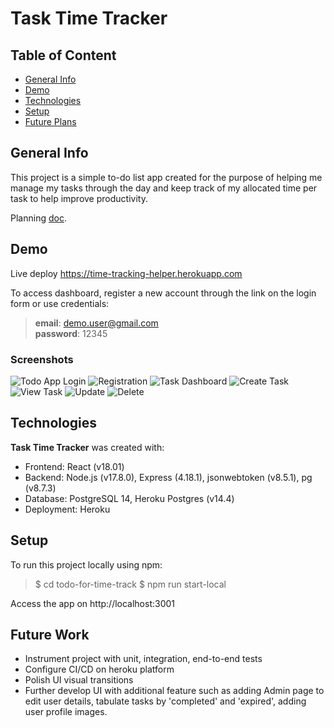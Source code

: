 # Task Time Tracker
## Table of Content
* [General Info](#general-info)
* [Demo](#demo)
* [Technologies](#technologies)
* [Setup](#setup)
* [Future Plans](#future-work)

## General Info
This project is a simple to-do list app created for the purpose of helping me manage my tasks through the day and keep track of my allocated time per task to help improve productivity.

Planning [doc](https://docs.google.com/document/d/1th8t0-3OjnLFcPw42Mge2p-lQod8g1bmhrKZyiIcigE/edit?usp=sharing). 

## Demo
Live deploy <https://time-tracking-helper.herokuapp.com>

To access dashboard, register a new account through the link on the login form or use credentials:   
> **email**: demo.user@gmail.com<br>
> **password**: 12345<br>

### Screenshots
![Todo App Login](https://user-images.githubusercontent.com/5581397/178775913-a1fbb6e4-aad3-491a-b24d-4fba9a9913cd.png)
![Registration](https://user-images.githubusercontent.com/5581397/178776026-aeb93895-4227-4cd4-85a3-29f7c56cd3d8.png)
![Task Dashboard](https://user-images.githubusercontent.com/5581397/178776078-654202fd-7401-4879-a8c3-8d93e4864028.png)
![Create Task](https://user-images.githubusercontent.com/5581397/178776161-33822d7c-3bd6-4ac5-8623-fe0c8a964dc0.png)
![View Task](https://user-images.githubusercontent.com/5581397/178776200-a2b2bd71-52c9-460d-b228-37757f6fa666.png)
![Update](https://user-images.githubusercontent.com/5581397/178776223-60348bca-34d0-46ed-baf4-3c06dd746964.png)
![Delete](https://user-images.githubusercontent.com/5581397/178776244-b05b7057-8992-4658-a01c-539da7ae14d7.png)


## Technologies
**Task Time Tracker** was created with:
* Frontend: React (v18.01)
* Backend: Node.js (v17.8.0), Express (4.18.1), jsonwebtoken (v8.5.1), pg (v8.7.3)
* Database: PostgreSQL 14, Heroku Postgres (v14.4)
* Deployment: Heroku

## Setup
To run this project locally using npm:
> $ cd todo-for-time-track
> $ npm run start-local

Access the app on http://localhost:3001

## Future Work
* Instrument project with unit, integration, end-to-end tests
* Configure CI/CD on heroku platform
* Polish UI visual transitions
* Further develop UI with additional feature such as adding Admin page to edit user details, tabulate tasks by 'completed' and 'expired', adding user profile images. 


